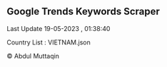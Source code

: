 

## Google Trends Keywords Scraper 
 
Last Update 19-05-2023 , 01:38:40

Country List :
VIETNAM.json



© Abdul Muttaqin 
